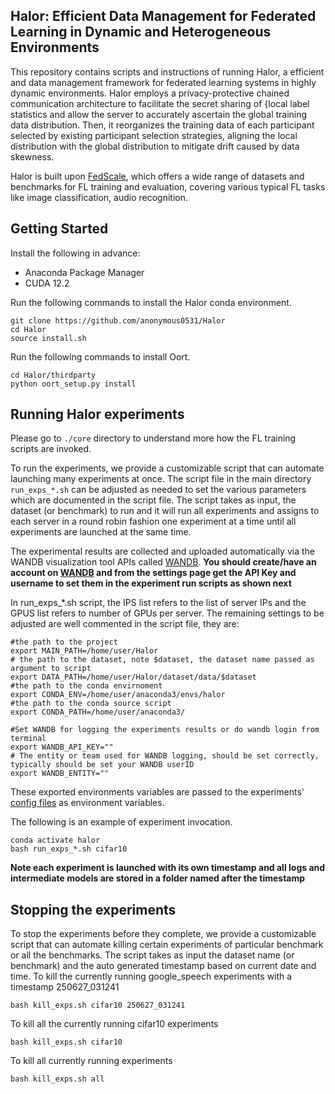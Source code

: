 ## Halor: Efficient Data Management for Federated Learning in Dynamic and Heterogeneous Environments


This repository contains scripts and instructions of running Halor, a efficient and data management framework for federated learning systems in highly dynamic environments. Halor employs a privacy-protective chained communication architecture to facilitate the secret sharing of {local label statistics and allow the server to accurately ascertain the global training data distribution. Then, it reorganizes the training data of each participant selected by existing participant selection strategies, aligning the local distribution with the global distribution to mitigate drift caused by data skewness.


Halor is built upon [FedScale](https://fedscale.ai/), which offers a wide range of datasets and benchmarks for FL training and evaluation, covering various typical FL tasks like image classification, audio recognition.



## Getting Started 

Install the following in advance:

* Anaconda Package Manager
* CUDA 12.2


Run the following commands to install the Halor conda environment. 

```
git clone https://github.com/anonymous0531/Halor
cd Halor
source install.sh 
```

Run the following commands to install Oort. 

```
cd Halor/thirdparty
python oort_setup.py install
```





## Running Halor experiments
Please go to `./core` directory to understand more how the FL training scripts are invoked.

To run the experiments, we provide a customizable script that can automate launching many experiments at once. The script file in the main directory `run_exps_*.sh` can be adjusted as needed to set the various parameters which are documented in the script file.
The script takes as input, the dataset (or benchmark) to run and it will run all experiments and assigns to each server in a round robin fashion one experiment at a time until all experiments are launched at the same time. 


The experimental results are collected and uploaded automatically via the WANDB visualization tool APIs called [WANDB](wandb.ai). **You should create/have an account on [WANDB](wandb.ai) and from the settings page get the API Key and username to set them in the experiment run scripts as shown next**

In run_exps_*.sh script, the IPS list refers to the list of server IPs and the GPUS list refers to number of GPUs per server. 
The remaining settings to be adjusted are well commented in the script file, they are:
```
#the path to the project
export MAIN_PATH=/home/user/Halor
# the path to the dataset, note $dataset, the dataset name passed as argument to script
export DATA_PATH=/home/user/Halor/dataset/data/$dataset
#the path to the conda envirnoment
export CONDA_ENV=/home/user/anaconda3/envs/halor
#the path to the conda source script
export CONDA_PATH=/home/user/anaconda3/

#Set WANDB for logging the experiments results or do wandb login from terminal
export WANDB_API_KEY=""
# The entity or team used for WANDB logging, should be set correctly, typically should be set your WANDB userID
export WANDB_ENTITY=""
```
These exported environments variables are passed to the experiments' [config files](core/evals/configs) as environment variables.

The following is an example of experiment invocation.

```
conda activate halor
bash run_exps_*.sh cifar10
```

**Note each experiment is launched with its own timestamp and all logs and intermediate models are stored in a folder named after the timestamp**

## Stopping the experiments
To stop the experiments before they complete, we provide a customizable script that can automate killing certain experiments of particular benchmark or all the benchmarks. The script takes as input the dataset name (or benchmark) and the auto generated timestamp based on current date and time.
To kill the currently running google_speech experiments with a timestamp 250627_031241
```
bash kill_exps.sh cifar10 250627_031241
```
To kill all the currently running cifar10 experiments 
```
bash kill_exps.sh cifar10
```
To kill all currently running experiments
```
bash kill_exps.sh all
```